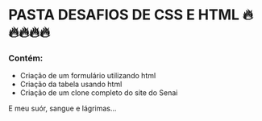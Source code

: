 # PASTA DESAFIOS DE CSS E HTML 🔥🔥🔥🔥🔥

### Contém:
- Criação de um formulário utilizando html
- Criação da tabela usando html
- Criação de um clone completo do site do Senai

E meu suór, sangue e lágrimas...